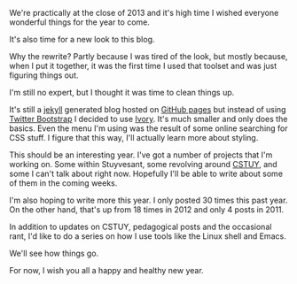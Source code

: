 <!--
.. title: A New Year and a New look
.. slug: 2013-12-30-new-year-new-look.md
.. date: 2013-12-30
.. type: text
-->


We're practically at the close of 2013 and it's high time I wished
everyone wonderful things for the year to come.

It's also time for a new look to this blog.

Why the rewrite? Partly because I was tired of the look, but mostly
because, when I put it together, it was the first time I used that
toolset and was just figuring things out.

I'm still no expert, but I thought it was time to clean things up.

It's still a [jekyll](http://jekyllrb.com/) generated blog hosted on
[GitHub pages](http://pages.github.com/) but instead of using
[Twitter Bootstrap](http://getbootstrap.com/) I decided to use
[Ivory](http://weice.in/ivory/). It's much smaller and only does the
basics. Even the menu I'm using was the result of some online
searching for CSS stuff. I figure that this way, I'll actually learn
more about styling.

This should be an interesting year. I've got a number of projects that
I'm working on. Some within Stuyvesant, some revolving around [CSTUY](https://cstuy.org), and some I can't talk about right now. Hopefully I'll
be able to write about some of them in the coming weeks.

I'm also hoping to write more this year. I only posted 30 times this
past year. On the other hand, that's up from 18 times in 2012 and only
4 posts in 2011.

In addition to updates on CSTUY, pedagogical posts and the occasional
rant, I'd like to do a series on how I use tools like the Linux shell
and Emacs.

We'll see how things go.

For now, I wish you all a happy and healthy new year.




